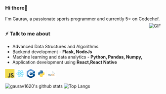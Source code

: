 
### Hi there👋
I'm Gaurav, a passionate sports programmer and currently 5:star: on Codechef.
<img height=200 align="right" alt="GIF" src="https://media.giphy.com/media/LmNwrBhejkK9EFP504/giphy.gif"/>

### ⚡ Talk to me about
- Advanced Data Structures and Algorithms
- Backend development - **Flask, NodeJs**
- Machine learning and data analytics - **Python, Pandas, Numpy,**
- Application development using **React,React Native**

<code><img height="30" src="https://raw.githubusercontent.com/github/explore/80688e429a7d4ef2fca1e82350fe8e3517d3494d/topics/javascript/javascript.png"></code>
<code><img height="30" src="https://raw.githubusercontent.com/github/explore/80688e429a7d4ef2fca1e82350fe8e3517d3494d/topics/react/react.png"></code>
<code><img height="30" src="https://raw.githubusercontent.com/github/explore/80688e429a7d4ef2fca1e82350fe8e3517d3494d/topics/cpp/cpp.png"></code>
<code><img height="30" src="https://raw.githubusercontent.com/github/explore/80688e429a7d4ef2fca1e82350fe8e3517d3494d/topics/python/python.png"></code>
<code><img height="30" src="https://raw.githubusercontent.com/github/explore/80688e429a7d4ef2fca1e82350fe8e3517d3494d/topics/mysql/mysql.png"></code>

![gaurav1620's github stats](https://github-readme-stats.vercel.app/api?username=gaurav1620&hide_border=true&show_icons=true)
![Top Langs](https://github-readme-stats.vercel.app/api/top-langs/?username=gaurav1620&layout=compact)
